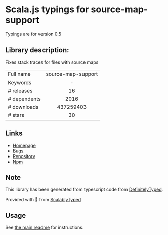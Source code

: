 
# Scala.js typings for source-map-support

Typings are for version 0.5

## Library description:
Fixes stack traces for files with source maps

|                    |                 |
| ------------------ | :-------------: |
| Full name          | source-map-support |
| Keywords           | - |
| # releases         | 16 |
| # dependents       | 2016 |
| # downloads        | 437259403 |
| # stars            | 30 |

## Links
- [Homepage](https://github.com/evanw/node-source-map-support#readme)
- [Bugs](https://github.com/evanw/node-source-map-support/issues)
- [Repository](https://github.com/evanw/node-source-map-support)
- [Npm](https://www.npmjs.com/package/source-map-support)
    


## Note
This library has been generated from typescript code from [DefinitelyTyped](https://definitelytyped.org).

Provided with :purple_heart: from [ScalablyTyped](https://github.com/oyvindberg/ScalablyTyped)

## Usage
See [the main readme](../../readme.md) for instructions.


